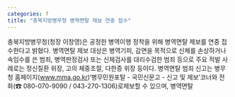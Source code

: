 ```yaml
---
categories: f
title: "충북지방병무청 병역면탈 제보 연중 접수"
---
```

충북지방병무청(청장 이창영)은 공정한 병역이행 정착을 위해 병역면탈 제보를 연중 접수한다고 밝혔다. 병역면탈 제보 대상은 병역기피, 감면을 목적으로 신체를 손상하거나 속임수를 쓴 범죄, 병역판정검사 또는 신체검사를 대리수검한 범죄 등으로 주요 적발 사례로는 정신질환 위장, 고의 체중조절, 다한증 위장 등이다. 병역면탈 범죄 신고는 병무청 홈페이지(www.mma.go.kr)&lsquo;병무민원포탈 - 국민신문고 - 신고 및 제보&rsquo;코너와 전화(☎ 080-070-9090 / 043-270-1306)로제보할 수 있으며, 병역면탈